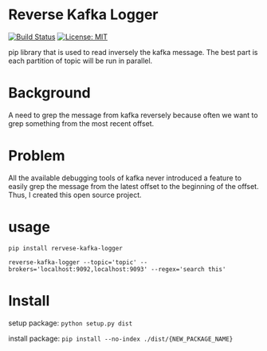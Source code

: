 # Reverse Kafka Logger
<a href="https://travis-ci.com/edwardsujono/reverse-kafka-logger.svg?branch=master"><img src="https://travis-ci.com/edwardsujono/reverse-kafka-logger.svg?branch=master" alt="Build Status"></a>
[![License: MIT](https://img.shields.io/badge/License-MIT-yellow.svg)](https://opensource.org/licenses/MIT)

pip library that is used to read inversely the kafka message.
The best part is each partition of topic will be run in parallel.

# Background

A need to grep the message from kafka reversely because often we want to grep something from the most recent offset.

# Problem
All the available debugging tools of kafka never introduced a feature to easily grep the message from the latest offset to
the beginning of the offset. Thus, I created this open source project.

# usage
`pip install rervese-kafka-logger`

`reverse-kafka-logger --topic='topic' --brokers='localhost:9092,localhost:9093' --regex='search this' `

# Install
setup package: `python setup.py dist`

install package: `pip install --no-index ./dist/{NEW_PACKAGE_NAME}`
